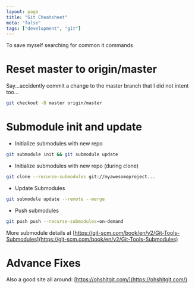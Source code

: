 ```yaml
---
layout: page
title: "Git Cheatsheet"
meta: "false"
tags: ["development", "git"]
---
```



To save myself searching for common it commands


# Reset master to origin/master

Say...accidently commit a change to the master branch that I did not intent too...

```sh
git checkout -B master origin/master
```

# Submodule init and update


* Initialize submodules with new repo
```sh
git submodule init && git submodule update
```

* Initialize submodules with new repo (during clone)
```sh
git clone --recurse-submodules git://myawesomeproject...
```

* Update Submodules 
```sh
git submodule update --remote --merge
```

* Push submodules
```sh
git push push --recurse-submodules=on-demand
```

More submodule details at [https://git-scm.com/book/en/v2/Git-Tools-Submodules](https://git-scm.com/book/en/v2/Git-Tools-Submodules)

# Advance Fixes

Also a good site all around:  [https://ohshitgit.com/](https://ohshitgit.com/)
